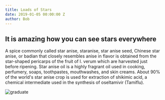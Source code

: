 ```yaml
---
title: Loads of Stars
date: 2019-01-05 00:00:00 Z
author: Bob
---
```


## It is amazing how you can see stars everywhere

A spice commonly called star anise, staranise, star anise seed, Chinese star anise, or badian that closely resembles anise in flavor is obtained from the star-shaped pericarps of the fruit of I. verum which are harvested just before ripening. Star anise oil is a highly fragrant oil used in cooking, perfumery, soaps, toothpastes, mouthwashes, and skin creams. About 90% of the world's star anise crop is used for extraction of shikimic acid, a chemical intermediate used in the synthesis of oseltamivir (Tamiflu).

<img src="https://res.cloudinary.com/cheekybrazilian/image/upload/v1548967310/maverick-ux/graduate.png" alt="graduate" />